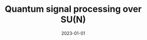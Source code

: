 ---
title: "Quantum signal processing over SU(N)"
collection: publications
category: preprints
permalink: /publication/2023-01-01-quantum-signal-processing-over-su(n)
date: 2023-01-01
arxivurl: 'https://arxiv.org/abs/2311.03949'
authors: "Lorenzo Laneve"
---